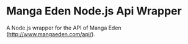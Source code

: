 # Manga Eden Node.js Api Wrapper
A Node.js wrapper for the API of Manga Eden (http://www.mangaeden.com/api/).
 
